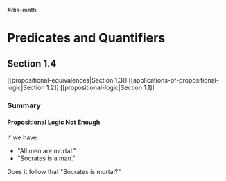 #dis-math 

# Predicates and Quantifiers
## Section 1.4
[[propositional-equivalences|Section 1.3]]
[[applications-of-propositional-logic|Section 1.2]]
[[propositional-logic|Section 1.1]]

### Summary

#### Propositional Logic Not Enough

If we have:
- "All men are mortal."
- "Socrates is a man."

Does it follow that "Socrates is mortal?"


